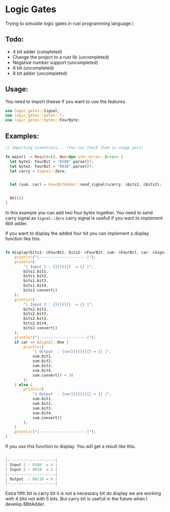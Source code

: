 # Logic Gates

Trying to simulate logic gates in rust programming language.\

## Todo:

- 4 bit adder (completed)
- Change the project to a rust lib (uncompleted)
- Negative number support (uncompleted)
- 8 bit (uncompleted)
- 8 bit adder (uncompleted)

## Usage:

You need to import theese if you want to use the features.

```rust
use logic_gates::Signal;
use logic_gates::gates::*;
use logic_gates::bytes::FourByte;
```

## Examples:

```rust
// Importing essentials... (You can check them in usage part)

fn main() -> Result<(), Box<dyn std::error::Error> {
  let byte1: FourBit = "0100".parse()?;
  let byte2: FourBit = "0010".parse()?;
  let carry = Signal::Zero;


  let (sum, car) = FourBitAdder::send_signal(&carry, &bits1, &bits2);


  Ok(())
}
```


In this example you can add two four bytes together. You need to send carry signal as `Signal::Zero` carry signal is usefull if you want to implement 8bit adder.

If you want to display the added four bit you can implement a display function like this.

```rust

fn display(bits1: &FourBit, bits2: &FourBit, sum: &FourBit, car: &Signal) {
    println!("|---------------------|");
    println!(
        "| Input 1 : {}{}{}{}  = {} |",
        bits1.bit1,
        bits1.bit2,
        bits1.bit3,
        bits1.bit4,
        bits1.convert()
    );
    println!(
        "| Input 2 : {}{}{}{}  = {} |",
        bits2.bit1,
        bits2.bit2,
        bits2.bit3,
        bits2.bit4,
        bits2.convert()
    );
    println!("|---------------------|");
    if car == &Signal::One {
        println!(
            "| Output  : {car}{}{}{}{} = {} |",
            sum.bit1,
            sum.bit2,
            sum.bit3,
            sum.bit4,
            sum.convert() + 16
        );
    } else {
        println!(
            "| Output  : {car}{}{}{}{} = {} |",
            sum.bit1,
            sum.bit2,
            sum.bit3,
            sum.bit4,
            sum.convert()
        );
    }
    println!("|---------------------|");
}
```

If you use this function to display. You will get a result like this.

```rust

|---------------------|
| Input 1 : 0100  = 4 |
| Input 2 : 0010  = 2 |
|---------------------|
| Output  : 00110 = 6 |
|---------------------|

```

Extra fifth bit is carry bit it is not a necessary bit do display we are working with 4 bits not with 5 bits. But carry bit is usefull in the future when I develop 8BitAdder.
